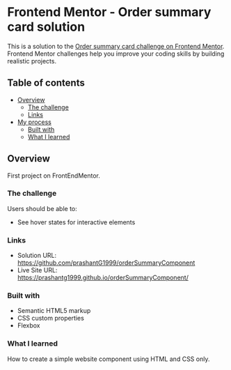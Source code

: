 # Frontend Mentor - Order summary card solution

This is a solution to the [Order summary card challenge on Frontend Mentor](https://www.frontendmentor.io/challenges/order-summary-component-QlPmajDUj). Frontend Mentor challenges help you improve your coding skills by building realistic projects. 

## Table of contents

- [Overview](#overview)
  - [The challenge](#the-challenge)
  - [Links](#links)
- [My process](#my-process)
  - [Built with](#built-with)
  - [What I learned](#what-i-learned)

## Overview
First project on FrontEndMentor.

### The challenge

Users should be able to:

- See hover states for interactive elements

### Links

- Solution URL: https://github.com/prashantG1999/orderSummaryComponent
- Live Site URL: https://prashantg1999.github.io/orderSummaryComponent/

### Built with

- Semantic HTML5 markup
- CSS custom properties
- Flexbox

### What I learned
How to create a simple website component using HTML and CSS only.